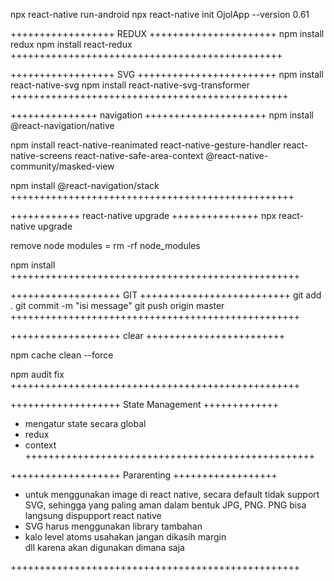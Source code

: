 npx react-native run-android
npx react-native init OjolApp --version 0.61

++++++++++++++++++ REDUX ++++++++++++++++++++++
npm install redux
npm install react-redux
+++++++++++++++++++++++++++++++++++++++++++++++

++++++++++++++++++ SVG ++++++++++++++++++++++++
npm install react-native-svg
npm install react-native-svg-transformer
++++++++++++++++++++++++++++++++++++++++++++++++

+++++++++++++++ navigation +++++++++++++++++++++
npm install @react-navigation/native

npm install react-native-reanimated react-native-gesture-handler react-native-screens react-native-safe-area-context @react-native-community/masked-view

npm install @react-navigation/stack
+++++++++++++++++++++++++++++++++++++++++++++++++

++++++++++++ react-native upgrade +++++++++++++++
npx react-native upgrade

remove node modules = rm -rf node_modules

npm install
++++++++++++++++++++++++++++++++++++++++++++++++++

+++++++++++++++++++ GIT ++++++++++++++++++++++++++
git add .
git commit -m "isi message"
git push origin master
++++++++++++++++++++++++++++++++++++++++++++++++++

+++++++++++++++++++ clear ++++++++++++++++++++++++

npm cache clean --force

npm audit fix
++++++++++++++++++++++++++++++++++++++++++++++++++

+++++++++++++++++++ State Management +++++++++++++

- mengatur state secara global
- redux
- context
  ++++++++++++++++++++++++++++++++++++++++++++++++++

+++++++++++++++++++ Pararenting ++++++++++++++++++

- untuk menggunakan image di react native, secara
  default tidak support SVG, sehingga yang paling
  aman dalam bentuk JPG, PNG. PNG bisa langsung
  dispupport react native
- SVG harus menggunakan library tambahan
- kalo level atoms usahakan jangan dikasih margin  
  dll karena akan digunakan dimana saja

++++++++++++++++++++++++++++++++++++++++++++++++++
